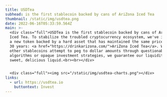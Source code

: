 ```yaml
---
title: USDTea
subhead: is the first stablecoin backed by cans of AriZona Iced Tea
thumbnail: /static/img/usdtea.png
date: 2022-06-16T05:33:59.564Z
main: >-
  <div class="full">USDTea is the first stablecoin backed by cans of AriZona
  Iced Tea. To stabilize the troubled cryptocurrency ecosystem, we've introduced
  a new token backed by a hard asset that has maintained the same price for over
  30 years: <a href="https://drinkarizona.com/">AriZona Iced Tea</a>. While
  other stablecoins attempt to peg to dollar amounts through questionable
  algorithms or opaque investment strategies, we guarantee our liquidity with
  sweet, delicious liquid.<br><br></div>


  <div class="full"><img src="/static/img/usdtea-charts.png"></div>
links:
  - url: https://usdtea.io
    buttontext: Invest
---
```

